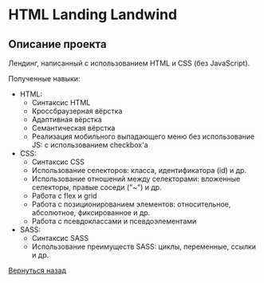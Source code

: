 # HTML Landing Landwind

## Описание проекта

Лендинг, написанный с использованием HTML и CSS (без JavaScript).

Полученные навыки:

- HTML:
    - Синтаксис HTML
    - Кроссбраузерная вёрстка
    - Адаптивная вёрстка
    - Семантическая вёрстка
    - Реализация мобильного выпадающего меню без использование JS: с использованием checkbox'а
- CSS:
    - Синтаксис CSS
    - Использование селекторов: класса, идентификатора (id) и др.
    - Использование отношений между селекторами: вложенные селекторы, правые соседи ("~") и др.
    - Работа с flex и grid
    - Работа с позиционированием элементов: относительное, абсолютное, фиксированное и др.
    - Работа с псевдоклассами и псевдоэлементами
- SASS:
    - Синтаксис SASS
    - Использование преимуществ SASS: циклы, переменные, ссылки и др.

[Вернуться назад](/README.md)
